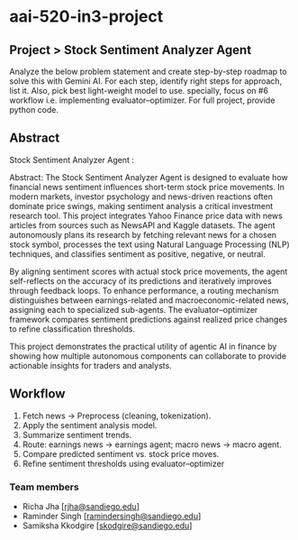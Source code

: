 # aai-520-in3-project

## Project > Stock Sentiment Analyzer Agent
Analyze the below problem statement and create step-by-step roadmap to solve this with Gemini AI. For each step, identify right steps for approach, list it. Also, pick best light-weight model to use.
specially, focus on #6 workflow i.e. implementing evaluator–optimizer. For full project, provide python code.

## Abstract
Stock Sentiment Analyzer Agent : 

Abstract: The Stock Sentiment Analyzer Agent is designed to evaluate how financial news sentiment influences short-term stock price movements. In modern markets, investor psychology and news-driven reactions often dominate price swings, making sentiment analysis
a critical investment research tool. This project integrates Yahoo Finance price data with news articles from sources such as NewsAPI and Kaggle datasets. The agent autonomously plans its research by fetching relevant news for a chosen stock symbol, processes the text using Natural
Language Processing (NLP) techniques, and classifies sentiment as positive, negative, or neutral. 

By aligning sentiment scores with actual stock price movements, the agent self-reflects on the accuracy of its predictions and iteratively improves through feedback loops. To enhance performance, a routing mechanism distinguishes between earnings-related and
macroeconomic-related news, assigning each to specialized sub-agents. The evaluator–optimizer framework compares sentiment predictions against realized price changes to refine classification thresholds. 

This project demonstrates the practical utility of agentic AI in finance by showing how multiple autonomous components can collaborate to provide actionable insights for traders and analysts.

## Workflow
1. Fetch news → Preprocess (cleaning, tokenization).
2. Apply the sentiment analysis model.
3. Summarize sentiment trends.
4. Route: earnings news → earnings agent; macro news → macro agent.
5. Compare predicted sentiment vs. stock price moves.
6. Refine sentiment thresholds using evaluator–optimizer

### Team members
- Richa Jha [rjha@sandiego.edu]
- Raminder Singh [ramindersingh@sandiego.edu]
- Samiksha Kkodgire [skodgire@sandiego.edu]
